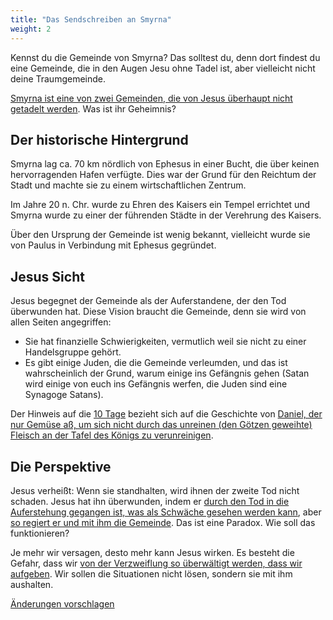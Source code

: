 ```yaml
---
title: "Das Sendschreiben an Smyrna"
weight: 2
---
```



Kennst du die Gemeinde von Smyrna? Das solltest du, denn dort findest du eine Gemeinde, die in den Augen Jesu ohne Tadel ist, aber vielleicht nicht deine Traumgemeinde.

[Smyrna ist eine von zwei Gemeinden, die von Jesus überhaupt nicht getadelt werden](https://www.bibleserver.com/SLT/Offenbarung2%2C8-11). Was ist ihr Geheimnis?


## Der historische Hintergrund

<a name="d1ed"></a>
Smyrna lag ca. 70 km nördlich von Ephesus in einer Bucht, die über keinen hervorragenden Hafen verfügte. Dies war der Grund für den Reichtum der Stadt und machte sie zu einem wirtschaftlichen Zentrum.

Im Jahre 20 n. Chr. wurde zu Ehren des Kaisers ein Tempel errichtet und Smyrna wurde zu einer der führenden Städte in der Verehrung des Kaisers.

Über den Ursprung der Gemeinde ist wenig bekannt, vielleicht wurde sie von Paulus in Verbindung mit Ephesus gegründet.


## Jesus Sicht

<a name="aa4a"></a>
Jesus begegnet der Gemeinde als der Auferstandene, der den Tod überwunden hat. Diese Vision braucht die Gemeinde, denn sie wird von allen Seiten angegriffen:

- Sie hat finanzielle Schwierigkeiten, vermutlich weil sie nicht zu einer Handelsgruppe gehört.
- Es gibt einige Juden, die die Gemeinde verleumden, und das ist wahrscheinlich der Grund, warum einige ins Gefängnis gehen (Satan wird einige von euch ins Gefängnis werfen, die Juden sind eine Synagoge Satans).


Der Hinweis auf die [10 Tage](https://www.bibleserver.com/SLT/Offenbarung2%2C10) bezieht sich auf die Geschichte von [Daniel, der nur Gemüse aß, um sich nicht durch das unreinen (den Götzen geweihte) Fleisch an der Tafel des Königs zu verunreinigen](https://www.bibleserver.com/SLT/Daniel1%2C8-14).


## Die Perspektive

<a name="302f"></a>
Jesus verheißt: Wenn sie standhalten, wird ihnen der zweite Tod nicht schaden. Jesus hat ihn überwunden, indem er [durch den Tod in die Auferstehung gegangen ist, was als Schwäche gesehen werden kann](https://www.bibleserver.com/SLT/Offenbarung5%2C5-6), aber [so regiert er und mit ihm die Gemeinde](https://www.bibleserver.com/SLT/Offenbarung20%2C4-6). Das ist eine Paradox. Wie soll das funktionieren?

Je mehr wir versagen, desto mehr kann Jesus wirken. Es besteht die Gefahr, dass wir [von der Verzweiflung so überwältigt werden, dass wir aufgeben](../../../../content/beasts/expl/666-the-number-of-the-beast). Wir sollen die Situationen nicht lösen, sondern sie mit ihm aushalten.




[Änderungen vorschlagen](https://github.com/revelation-today/revelation-today/blob/main/exampleSite/content/docs/content/letters/expl/the-letter-to-the-church-in-smyrna.de.md)
